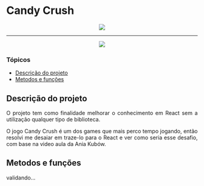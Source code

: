 <h1>Candy Crush</h1>

<p align="center">
   <img src="https://user-images.githubusercontent.com/50726344/225127348-1c406503-6ec6-4432-bcae-e35e20bc59ba.png" #vitrinedev/>
</p>
<hr>
<p align="center">
   <img src="http://img.shields.io/static/v1?label=STATUS&message=Em%20Desenvolvimento&color=RED&style=for-the-badge" #vitrinedev/>
</p>

### Tópicos

- [Descrição do projeto](#descrição-do-projeto)
- [Metodos e funções](#metodos-e-funções)

## Descrição do projeto

<p align="justify">
O projeto tem como finalidade melhorar o conhecimento em React sem a utilização qualquer tipo de biblioteca.</p>
<p align="justify">O jogo Candy Crush é um dos games que mais perco tempo jogando, então resolvi me desaiar em traze-lo para o React e ver como seria esse desafio, com base na video aula da Ania Kubów.</p>

##

## Metodos e funções

validando...

##
